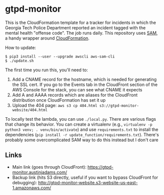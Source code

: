 gtpd-monitor
============

This is the CloudFormation template for a tracker for incidents in which the
Georgia Tech Police Department reported an incident tagged with the mental
health "offense code". The job runs daily. This repository uses [SAM][1], a
handy wrapper around [CloudFormation][2].

How to update:

    $ pip3 install --user --upgrade awscli aws-sam-cli
    $ ./update.sh

The first time you run this, you'll need to:

 1. Add a CNAME record for the hostname, which is needed for generating the SSL
    cert. If you go to the Events tab in the CloudFront section of the AWS
    Console for the stack, you can see what CNAME it expects
 2. Add A and AAAA records which are aliases for the CloudFront
    distribution once CloudFormation has set it up
 3. Upload the 404 page:
    `aws s3 cp 404.html s3://gtpd-monitor-website/404.html`

To locally test the lambda, you can use `./local.py`. There are various flags
that change its behavior. You can create a virtualenv (e.g., `virtualenv -p
python3 venv; . venv/bin/activate`) and use `requirements.txt` to install the
dependencies (`pip install -r update_function/requirements.txt`). There's
probably some overcomplicated SAM way to do this instead but I don't care

Links
-----

* Main link (goes through CloudFront): <https://gtpd-monitor.austinjadams.com/>
* Backup link (hits S3 directly, useful if you want to bypass CloudFront for
  debugging): <http://gtpd-monitor-website.s3-website-us-east-1.amazonaws.com/>

[1]: https://aws.amazon.com/serverless/sam/
[2]: https://aws.amazon.com/cloudformation/
